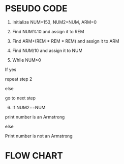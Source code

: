 # PSEUDO CODE
1.	Initialize NUM=153, NUM2=NUM, ARM=0

2.	Find NUM%10 and assign it to REM

3.	Find ARM+(REM * REM * REM) and assign it to ARM

4.	Find NUM/10 and assign it to NUM

5.	While NUM>0

If yes

repeat  step 2

else

go to next step

6.	 If NUM2==NUM

print number is an Armstrong

else

Print number is not an Armstrong

# FLOW CHART
